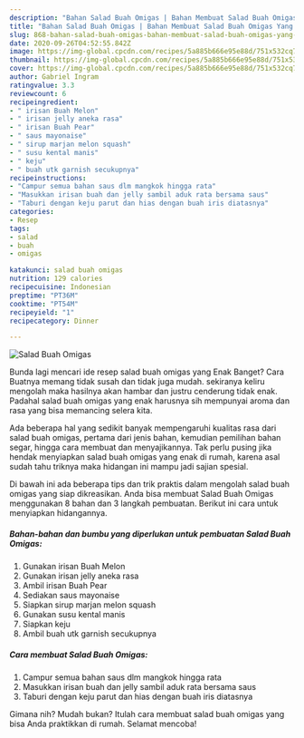 ```yaml
---
description: "Bahan Salad Buah Omigas | Bahan Membuat Salad Buah Omigas Yang Paling Enak"
title: "Bahan Salad Buah Omigas | Bahan Membuat Salad Buah Omigas Yang Paling Enak"
slug: 868-bahan-salad-buah-omigas-bahan-membuat-salad-buah-omigas-yang-paling-enak
date: 2020-09-26T04:52:55.842Z
image: https://img-global.cpcdn.com/recipes/5a885b666e95e88d/751x532cq70/salad-buah-omigas-foto-resep-utama.jpg
thumbnail: https://img-global.cpcdn.com/recipes/5a885b666e95e88d/751x532cq70/salad-buah-omigas-foto-resep-utama.jpg
cover: https://img-global.cpcdn.com/recipes/5a885b666e95e88d/751x532cq70/salad-buah-omigas-foto-resep-utama.jpg
author: Gabriel Ingram
ratingvalue: 3.3
reviewcount: 6
recipeingredient:
- " irisan Buah Melon"
- " irisan jelly aneka rasa"
- " irisan Buah Pear"
- " saus mayonaise"
- " sirup marjan melon squash"
- " susu kental manis"
- " keju"
- " buah utk garnish secukupnya"
recipeinstructions:
- "Campur semua bahan saus dlm mangkok hingga rata"
- "Masukkan irisan buah dan jelly sambil aduk rata bersama saus"
- "Taburi dengan keju parut dan hias dengan buah iris diatasnya"
categories:
- Resep
tags:
- salad
- buah
- omigas

katakunci: salad buah omigas 
nutrition: 129 calories
recipecuisine: Indonesian
preptime: "PT36M"
cooktime: "PT54M"
recipeyield: "1"
recipecategory: Dinner

---
```



![Salad Buah Omigas](https://img-global.cpcdn.com/recipes/5a885b666e95e88d/751x532cq70/salad-buah-omigas-foto-resep-utama.jpg)

Bunda lagi mencari ide resep salad buah omigas yang Enak Banget? Cara Buatnya memang tidak susah dan tidak juga mudah. sekiranya keliru mengolah maka hasilnya akan hambar dan justru cenderung tidak enak. Padahal salad buah omigas yang enak harusnya sih mempunyai aroma dan rasa yang bisa memancing selera kita.

Ada beberapa hal yang sedikit banyak mempengaruhi kualitas rasa dari salad buah omigas, pertama dari jenis bahan, kemudian pemilihan bahan segar, hingga cara membuat dan menyajikannya. Tak perlu pusing jika hendak menyiapkan salad buah omigas yang enak di rumah, karena asal sudah tahu triknya maka hidangan ini mampu jadi sajian spesial.




Di bawah ini ada beberapa tips dan trik praktis dalam mengolah salad buah omigas yang siap dikreasikan. Anda bisa membuat Salad Buah Omigas menggunakan 8 bahan dan 3 langkah pembuatan. Berikut ini cara untuk menyiapkan hidangannya.

<!--inarticleads1-->

##### Bahan-bahan dan bumbu yang diperlukan untuk pembuatan Salad Buah Omigas:

1. Gunakan  irisan Buah Melon
1. Gunakan  irisan jelly aneka rasa
1. Ambil  irisan Buah Pear
1. Sediakan  saus mayonaise
1. Siapkan  sirup marjan melon squash
1. Gunakan  susu kental manis
1. Siapkan  keju
1. Ambil  buah utk garnish secukupnya




<!--inarticleads2-->

##### Cara membuat Salad Buah Omigas:

1. Campur semua bahan saus dlm mangkok hingga rata
1. Masukkan irisan buah dan jelly sambil aduk rata bersama saus
1. Taburi dengan keju parut dan hias dengan buah iris diatasnya




Gimana nih? Mudah bukan? Itulah cara membuat salad buah omigas yang bisa Anda praktikkan di rumah. Selamat mencoba!
